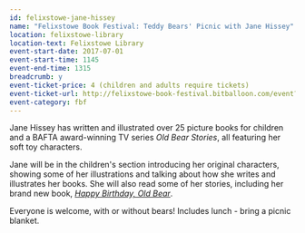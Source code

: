 ```yaml
---
id: felixstowe-jane-hissey
name: "Felixstowe Book Festival: Teddy Bears' Picnic with Jane Hissey"
location: felixstowe-library
location-text: Felixstowe Library
event-start-date: 2017-07-01
event-start-time: 1145
event-end-time: 1315
breadcrumb: y
event-ticket-price: 4 (children and adults require tickets)
event-ticket-url: http://felixstowe-book-festival.bitballoon.com/event?event=114529
event-category: fbf
---
```


Jane Hissey has written and illustrated over 25 picture books for children and a BAFTA award-winning TV series <cite>Old Bear Stories</cite>, all featuring her soft toy characters.

Jane will be in the children's section introducing her original characters, showing some of her illustrations and talking about how she writes and illustrates her books. She will also read some of her stories, including her brand new book, [<cite>Happy Birthday, Old Bear</cite>](https://suffolk.spydus.co.uk/cgi-bin/spydus.exe/ENQ/OPAC/BIBENQ?BRN=2014106).

Everyone is welcome, with or without bears! Includes lunch - bring a picnic blanket.
